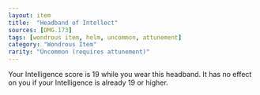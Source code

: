 ```yaml
---
layout: item
title:  "Headband of Intellect"
sources: [DMG.173]
tags: [wondrous item, helm, uncommon, attunement]
category: "Wondrous Item"
rarity: "Uncommon (requires attunement)"
---
```


Your Intelligence score is 19 while you wear this headband. It has no effect on you if your Intelligence is already 19 or higher.